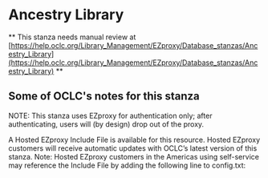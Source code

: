 # Ancestry Library
** This stanza needs manual review at [https://help.oclc.org/Library_Management/EZproxy/Database_stanzas/Ancestry_Library](https://help.oclc.org/Library_Management/EZproxy/Database_stanzas/Ancestry_Library) **

## Some of OCLC's notes for this stanza

NOTE: This stanza uses EZproxy for authentication only; after authenticating, users will (by design) drop out of the proxy.

A Hosted EZproxy Include File is available for this resource. Hosted EZproxy customers will receive automatic updates with OCLC&rsquo;s latest version of this stanza. Note: Hosted EZproxy customers in the Americas using self-service may reference the Include File by adding the following line to config.txt:

&nbsp;
